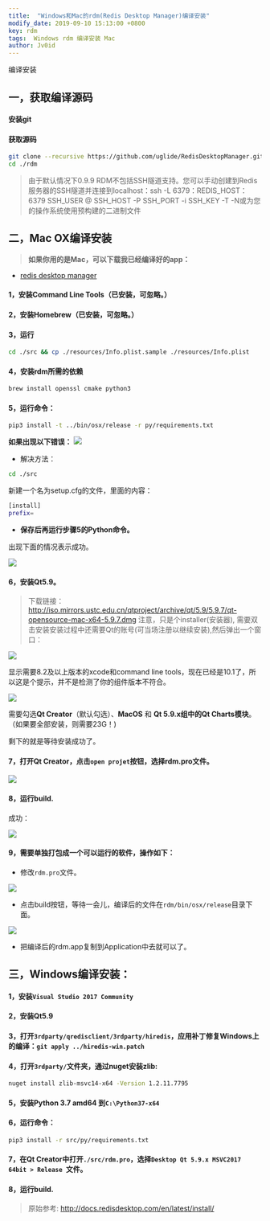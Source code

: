 ```yaml
---
title:  "Windows和Mac的rdm(Redis Desktop Manager)编译安装"
modify_date: 2019-09-10 15:13:00 +0800
key: rdm
tags:  Windows rdm 编译安装 Mac
author: Jv0id
---
```





编译安装

## 一，获取编译源码

#### 安装git
#### 获取源码
```bash
git clone --recursive https://github.com/uglide/RedisDesktopManager.git -b 2019 rdm 
cd ./rdm
```
> 由于默认情况下0.9.9 RDM不包括SSH隧道支持。您可以手动创建到Redis服务器的SSH隧道并连接到localhost：ssh -L 6379：REDIS_HOST：6379 SSH_USER @ SSH_HOST -P SSH_PORT -i SSH_KEY -T -N或为您的操作系统使用预构建的二进制文件

## 二，Mac OX编译安装

> **如果你用的是Mac，可以下载我已经编译好的app：**
- [redis desktop manager](https://raw.githubusercontent.com/Jv0id/jv0id.github.io/master/public/rdm/rdm.zip)

#### 1，安装Command Line Tools（已安装，可忽略。）
#### 2，安装Homebrew（已安装，可忽略。）
#### 3，运行
```bash
cd ./src && cp ./resources/Info.plist.sample ./resources/Info.plist
```
#### 4，安装rdm所需的依赖
```bash
brew install openssl cmake python3
```
#### 5，运行命令：
```bash
pip3 install -t ../bin/osx/release -r py/requirements.txt
```
 **如果出现以下错误：**
![](https://raw.githubusercontent.com/jv0id/jv0id.github.io/master/images/rdm/2.png)
- 解决方法：
```bash
cd ./src
```
新建一个名为setup.cfg的文件，里面的内容：
```bash
[install]
prefix=
```
- **保存后再运行步骤5的Python命令。**

出现下面的情况表示成功。

![](https://raw.githubusercontent.com/jv0id/jv0id.github.io/master/images/rdm/3.png)


#### 6，安装Qt5.9。

> 下载链接：<http://iso.mirrors.ustc.edu.cn/qtproject/archive/qt/5.9/5.9.7/qt-opensource-mac-x64-5.9.7.dmg> 注意，只是个installer(安装器), 需要双击安装安装过程中还需要Qt的账号(可当场注册以继续安装),然后弹出一个窗口：

![](https://raw.githubusercontent.com/jv0id/jv0id.github.io/master/images/rdm/1.jpg)

显示需要8.2及以上版本的xcode和command line tools，现在已经是10.1了，所以这是个提示，并不是检测了你的组件版本不符合。

![](https://raw.githubusercontent.com/jv0id/jv0id.github.io/master/images/rdm/10.png)

需要勾选**Qt Creator**（默认勾选）、**MacOS** 和 **Qt 5.9.x组中的Qt Charts模块**。（如果要全部安装，则需要23G！)

剩下的就是等待安装成功了。

#### 7，打开Qt Creator，点击`open projet`按钮，选择rdm.pro文件。

![](https://raw.githubusercontent.com/jv0id/jv0id.github.io/master/images/rdm/1.png)

#### 8，运行build.

成功：

![](https://raw.githubusercontent.com/jv0id/jv0id.github.io/master/images/rdm/4.png)

#### 9，需要单独打包成一个可以运行的软件，操作如下：

- 修改`rdm.pro`文件。

![](https://raw.githubusercontent.com/jv0id/jv0id.github.io/master/images/rdm/5.png)

- 点击build按钮，等待一会儿，编译后的文件在`rdm/bin/osx/release`目录下面。

![](https://raw.githubusercontent.com/jv0id/jv0id.github.io/master/images/rdm/6.png)

- 把编译后的rdm.app复制到Application中去就可以了。


## 三，Windows编译安装：

#### 1，安装`Visual Studio 2017 Community`
#### 2，安装Qt5.9
#### 3，打开`3rdparty/qredisclient/3rdparty/hiredis`，应用补丁修复Windows上的编译：`git apply ../hiredis-win.patch`
#### 4，打开`3rdparty/`文件夹，通过nuget安装zlib:
```bash
nuget install zlib-msvc14-x64 -Version 1.2.11.7795
```
#### 5，安装Python 3.7 amd64 到`C:\Python37-x64`
#### 6，运行命令：
```bash
pip3 install -r src/py/requirements.txt
```
#### 7，在Qt Creator中打开`./src/rdm.pro`，选择`Desktop Qt 5.9.x MSVC2017 64bit > Release `文件。
#### 8，运行build.


> 原始参考: <http://docs.redisdesktop.com/en/latest/install/>

